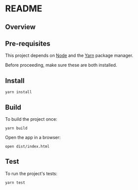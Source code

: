 # README

## Overview

## Pre-requisites

This project depends on [Node][] and the [Yarn][] package manager.

Before proceeding, make sure these are both installed.

## Install

```shell
yarn install
```

## Build

To build the project once:

```shell
yarn build
```
Open the app in a browser:

```shell
open dist/index.html
```

## Test

To run the project's tests:

```shell
yarn test
```

[node]: https://nodejs.org/
[yarn]: https://yarnpkg.com/
